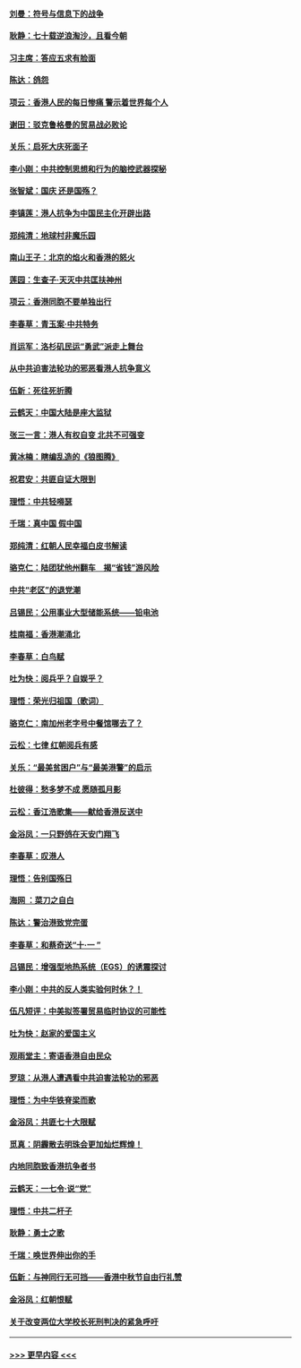 #### [刘曼：符号与信息下的战争](../pages/nsc993/n11564655.md?t=10040044) 
#### [耿静：七十载逆浪淘沙，且看今朝](../pages/nsc993/n11564520.md?t=10040044) 
#### [习主席：答应五求有脸面](../pages/nsc993/n11563953.md?t=10040044) 
#### [陈达：鸽怨](../pages/nsc993/n11561879.md?t=10040044) 
#### [项云：香港人民的每日惨痛  警示着世界每个人](../pages/nsc993/n11559273.md?t=10040044) 
#### [谢田：驳克鲁格曼的贸易战必败论](../pages/nsc993/n11555840.md?t=10040044) 
#### [关乐：启死大庆死面子](../pages/nsc993/n11556823.md?t=10040044) 
#### [李小刚：中共控制思想和行为的脑控武器探秘](../pages/nsc993/n11556776.md?t=10040044) 
#### [张智斌：国庆  还是国殇？](../pages/nsc993/n11556617.md?t=10040044) 
#### [李镇莲：港人抗争为中国民主化开辟出路](../pages/nsc993/n11556570.md?t=10040044) 
#### [郑纯清：地球村非魔乐园](../pages/nsc993/n11555415.md?t=10040044) 
#### [南山王子：北京的焰火和香港的怒火](../pages/nsc993/n11555318.md?t=10040044) 
#### [莲园：生查子·天灭中共匡扶神州](../pages/nsc993/n11555302.md?t=10040044) 
#### [项云：香港同胞不要单独出行](../pages/nsc993/n11555276.md?t=10040044) 
#### [李春草：青玉案‧中共特务](../pages/nsc993/n11552356.md?t=10040044) 
#### [肖运军：洛杉矶民运“勇武”派走上舞台](../pages/nsc993/n11551595.md?t=10040044) 
#### [从中共迫害法轮功的邪恶看港人抗争意义](../pages/nsc993/n11540858.md?t=10040044) 
#### [伍新：死往死折腾](../pages/nsc993/n11550174.md?t=10040044) 
#### [云鹤天：中国大陆是座大监狱](../pages/nsc993/n11550155.md?t=10040044) 
#### [张三一言：港人有权自变 北共不可强变](../pages/nsc993/n11550132.md?t=10040044) 
#### [黄冰楠：瞎编乱造的《狼图腾》](../pages/nsc993/n11550082.md?t=10040044) 
#### [祝君安：共匪自证大限到](../pages/nsc993/n11550041.md?t=10040044) 
#### [理悟：中共轻嘚瑟](../pages/nsc993/n11547978.md?t=10040044) 
#### [千瑞：真中国 假中国](../pages/nsc993/n11547865.md?t=10040044) 
#### [郑纯清：红朝人民幸福白皮书解读](../pages/nsc993/n11547499.md?t=10040044) 
#### [骆克仁：陆团犹他州翻车　揭“省钱”游风险](../pages/nsc993/n11546977.md?t=10040044) 
#### [中共“老区”的退党潮](../pages/nsc993/n11545995.md?t=10040044) 
#### [吕锡民：公用事业大型储能系统——铅电池](../pages/nsc993/n11545701.md?t=10040044) 
#### [桂南福：香港潮涌北](../pages/nsc993/n11545682.md?t=10040044) 
#### [李春草：白鸟赋](../pages/nsc993/n11545663.md?t=10040044) 
#### [吐为快：阅兵乎？自娱乎？](../pages/nsc993/n11545625.md?t=10040044) 
#### [理悟：荣光归祖国（歌词）](../pages/nsc993/n11545616.md?t=10040044) 
#### [骆克仁：南加州老字号中餐馆哪去了？](../pages/nsc993/n11545120.md?t=10040044) 
#### [云松：七律 红朝阅兵有感](../pages/nsc993/n11542394.md?t=10040044) 
#### [关乐：“最美贫困户”与“最美港警”的启示](../pages/nsc993/n11542252.md?t=10040044) 
#### [杜彼得：愁多梦不成 愿随孤月影](../pages/nsc993/n11540296.md?t=10040044) 
#### [云松：香江浩歌集——献给香港反送中](../pages/nsc993/n11540149.md?t=10040044) 
#### [金浴凤：一只野鸽在天安门翔飞](../pages/nsc993/n11540280.md?t=10040044) 
#### [李春草：叹港人](../pages/nsc993/n11540119.md?t=10040044) 
#### [理悟：告别国殇日](../pages/nsc993/n11539610.md?t=10040044) 
#### [海网 ：菜刀之自白](../pages/nsc993/n11539597.md?t=10040044) 
#### [陈达：警治港致党完蛋](../pages/nsc993/n11538127.md?t=10040044) 
#### [李春草：和蔡奇送“十·一 ”](../pages/nsc993/n11537810.md?t=10040044) 
#### [吕锡民：增强型地热系统（EGS）的诱震探讨](../pages/nsc993/n11537765.md?t=10040044) 
#### [李小刚：中共的反人类实验何时休？！](../pages/nsc993/n11537669.md?t=10040044) 
#### [伍凡短评：中美拟签署贸易临时协议的可能性](../pages/nsc993/n11536773.md?t=10040044) 
#### [吐为快：赵家的爱国主义](../pages/nsc993/n11536750.md?t=10040044) 
#### [观雨堂主：寄语香港自由民众](../pages/nsc993/n11536735.md?t=10040044) 
#### [罗琼：从港人遭遇看中共迫害法轮功的邪恶](../pages/nsc993/n11507862.md?t=10040044) 
#### [理悟：为中华铁脊梁而歌](../pages/nsc993/n11534458.md?t=10040044) 
#### [金浴凤：共匪七十大限赋](../pages/nsc993/n11534434.md?t=10040044) 
#### [觅真：阴霾散去明珠会更加灿烂辉煌！](../pages/nsc993/n11531858.md?t=10040044) 
#### [内地同胞致香港抗争者书](../pages/nsc993/n11531645.md?t=10040044) 
#### [云鹤天：一七令‧说“党”](../pages/nsc993/n11529099.md?t=10040044) 
#### [理悟：中共二杆子](../pages/nsc993/n11529046.md?t=10040044) 
#### [耿静：勇士之歌](../pages/nsc993/n11527562.md?t=10040044) 
#### [千瑞：唤世界伸出你的手](../pages/nsc993/n11526942.md?t=10040044) 
#### [伍新：与神同行无可挡——香港中秋节自由行礼赞](../pages/nsc993/n11526801.md?t=10040044) 
#### [金浴凤：红朝恨赋](../pages/nsc993/n11524312.md?t=10040044) 
#### [关于改变两位大学校长死刑判决的紧急呼吁](../pages/nsc993/n11524103.md?t=10040044) 

----
#### [ >>> 更早内容 <<< ](../indexes/nsc993-earlier.md)
